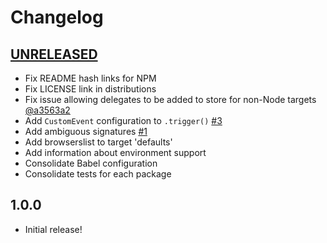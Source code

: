 # Changelog

[//]: # (>>   The order of list items should be: Critical/Fixes, New, Update, Remove, Underpinnings   <<)

[//]: # (>>   ## [UNRELEASED]https://github.com/roydukkey/holosun/compare/v1.0.0...master   <<)

## [UNRELEASED](https://github.com/roydukkey/holosun/compare/v1.0.0...master)

* Fix README hash links for NPM
* Fix LICENSE link in distributions
* Fix issue allowing delegates to be added to store for non-Node targets [@a3563a2](https://github.com/roydukkey/holosun/commit/a3563a2)
* Add `CustomEvent` configuration to `.trigger()` [#3](https://github.com/roydukkey/holosun/issues/3)
* Add ambiguous signatures [#1](https://github.com/roydukkey/holosun/issues/1)
* Add browserslist to target 'defaults'
* Add information about environment support
* Consolidate Babel configuration
* Consolidate tests for each package

## 1.0.0

* Initial release!
